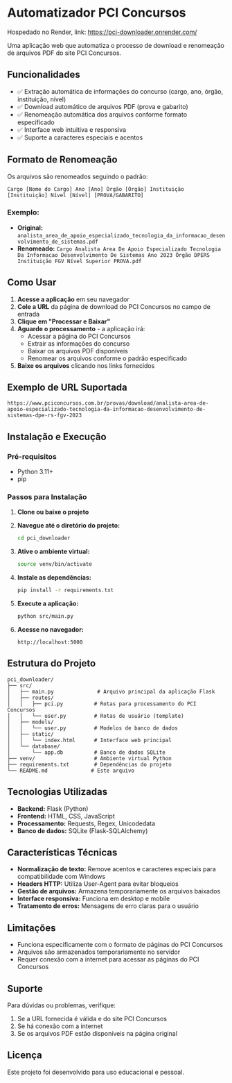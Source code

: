 # Automatizador PCI Concursos

Hospedado no Render, link:
https://pci-downloader.onrender.com/

Uma aplicação web que automatiza o processo de download e renomeação de arquivos PDF do site PCI Concursos.

## Funcionalidades

- ✅ Extração automática de informações do concurso (cargo, ano, órgão, instituição, nível)
- ✅ Download automático de arquivos PDF (prova e gabarito)
- ✅ Renomeação automática dos arquivos conforme formato especificado
- ✅ Interface web intuitiva e responsiva
- ✅ Suporte a caracteres especiais e acentos

## Formato de Renomeação

Os arquivos são renomeados seguindo o padrão:

```
Cargo [Nome do Cargo] Ano [Ano] Órgão [Órgão] Instituição [Instituição] Nível [Nível] [PROVA/GABARITO]
```

### Exemplo:
- **Original:** `analista_area_de_apoio_especializado_tecnologia_da_informacao_desenvolvimento_de_sistemas.pdf`
- **Renomeado:** `Cargo Analista Area De Apoio Especializado Tecnologia Da Informacao Desenvolvimento De Sistemas Ano 2023 Órgão DPERS Instituição FGV Nível Superior PROVA.pdf`

## Como Usar

1. **Acesse a aplicação** em seu navegador
2. **Cole a URL** da página de download do PCI Concursos no campo de entrada
3. **Clique em "Processar e Baixar"**
4. **Aguarde o processamento** - a aplicação irá:
   - Acessar a página do PCI Concursos
   - Extrair as informações do concurso
   - Baixar os arquivos PDF disponíveis
   - Renomear os arquivos conforme o padrão especificado
5. **Baixe os arquivos** clicando nos links fornecidos

## Exemplo de URL Suportada

```
https://www.pciconcursos.com.br/provas/download/analista-area-de-apoio-especializado-tecnologia-da-informacao-desenvolvimento-de-sistemas-dpe-rs-fgv-2023
```

## Instalação e Execução

### Pré-requisitos
- Python 3.11+
- pip

### Passos para Instalação

1. **Clone ou baixe o projeto**
2. **Navegue até o diretório do projeto:**
   ```bash
   cd pci_downloader
   ```

3. **Ative o ambiente virtual:**
   ```bash
   source venv/bin/activate
   ```

4. **Instale as dependências:**
   ```bash
   pip install -r requirements.txt
   ```

5. **Execute a aplicação:**
   ```bash
   python src/main.py
   ```

6. **Acesse no navegador:**
   ```
   http://localhost:5000
   ```

## Estrutura do Projeto

```
pci_downloader/
├── src/
│   ├── main.py              # Arquivo principal da aplicação Flask
│   ├── routes/
│   │   ├── pci.py          # Rotas para processamento do PCI Concursos
│   │   └── user.py         # Rotas de usuário (template)
│   ├── models/
│   │   └── user.py         # Modelos de banco de dados
│   ├── static/
│   │   └── index.html      # Interface web principal
│   └── database/
│       └── app.db          # Banco de dados SQLite
├── venv/                   # Ambiente virtual Python
├── requirements.txt        # Dependências do projeto
└── README.md              # Este arquivo
```

## Tecnologias Utilizadas

- **Backend:** Flask (Python)
- **Frontend:** HTML, CSS, JavaScript
- **Processamento:** Requests, Regex, Unicodedata
- **Banco de dados:** SQLite (Flask-SQLAlchemy)

## Características Técnicas

- **Normalização de texto:** Remove acentos e caracteres especiais para compatibilidade com Windows
- **Headers HTTP:** Utiliza User-Agent para evitar bloqueios
- **Gestão de arquivos:** Armazena temporariamente os arquivos baixados
- **Interface responsiva:** Funciona em desktop e mobile
- **Tratamento de erros:** Mensagens de erro claras para o usuário

## Limitações

- Funciona especificamente com o formato de páginas do PCI Concursos
- Arquivos são armazenados temporariamente no servidor
- Requer conexão com a internet para acessar as páginas do PCI Concursos

## Suporte

Para dúvidas ou problemas, verifique:
1. Se a URL fornecida é válida e do site PCI Concursos
2. Se há conexão com a internet
3. Se os arquivos PDF estão disponíveis na página original

## Licença

Este projeto foi desenvolvido para uso educacional e pessoal.

